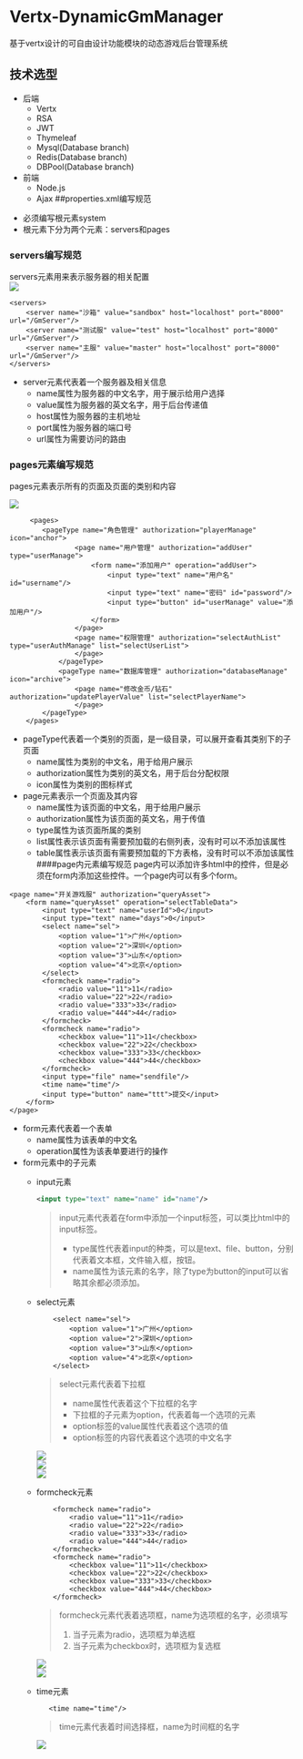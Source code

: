 # Vertx-DynamicGmManager
基于vertx设计的可自由设计功能模块的动态游戏后台管理系统
## 技术选型
+ 后端
    + Vertx
    + RSA
    + JWT
    + Thymeleaf
    + Mysql(Database branch)
    + Redis(Database branch)
    + DBPool(Database branch)
+ 前端
    + Node.js
    + Ajax
##properties.xml编写规范
* 必须编写根元素system
* 根元素下分为两个元素：servers和pages
### servers编写规范  
servers元素用来表示服务器的相关配置  
![](src/main/java/resources/pic/servers.jpg)
```
<servers>
    <server name="沙箱" value="sandbox" host="localhost" port="8000" url="/GmServer"/>
    <server name="测试服" value="test" host="localhost" port="8000" url="/GmServer"/>
    <server name="主服" value="master" host="localhost" port="8000" url="/GmServer"/>
</servers>
``` 
- server元素代表着一个服务器及相关信息          
    * name属性为服务器的中文名字，用于展示给用户选择
    * value属性为服务器的英文名字，用于后台传递值
    * host属性为服务器的主机地址
    * port属性为服务器的端口号
    * url属性为需要访问的路由
### pages元素编写规范  
pages元素表示所有的页面及页面的类别和内容

![](src/main/java/resources/pic/pageType.jpg)
```
     <pages>
        <pageType name="角色管理" authorization="playerManage" icon="anchor">
                <page name="用户管理" authorization="addUser" type="userManage">
                    <form name="添加用户" operation="addUser">
                        <input type="text" name="用户名" id="username"/>
                        <input type="text" name="密码" id="password"/>
                        <input type="button" id="userManage" value="添加用户"/>
                    </form>
                </page>
                <page name="权限管理" authorization="selectAuthList" type="userAuthManage" list="selectUserList">
                </page>
            </pageType>
            <pageType name="数据库管理" authorization="databaseManage" icon="archive">
                <page name="修改金币/钻石" authorization="updatePlayerValue" list="selectPlayerName">
                </page>
        </pageType>
    </pages>
```
- pageType代表着一个类别的页面，是一级目录，可以展开查看其类别下的子页面
    * name属性为类别的中文名，用于给用户展示
    * authorization属性为类别的英文名，用于后台分配权限
    * icon属性为类别的图标样式
- page元素表示一个页面及其内容
    * name属性为该页面的中文名，用于给用户展示
    * authorization属性为该页面的英文名，用于传值
    * type属性为该页面所属的类别
    * list属性表示该页面有需要预加载的右侧列表，没有时可以不添加该属性
    * table属性表示该页面有需要预加载的下方表格，没有时可以不添加该属性
####page内元素编写规范
page内可以添加许多html中的控件，但是必须在form内添加这些控件。一个page内可以有多个form。
```
<page name="开关游戏服" authorization="queryAsset">
    <form name="queryAsset" operation="selectTableData">
        <input type="text" name="userId">0</input>
        <input type="text" name="days">0</input>
        <select name="sel">
            <option value="1">广州</option>
            <option value="2">深圳</option>
            <option value="3">山东</option>
            <option value="4">北京</option>
        </select>
        <formcheck name="radio">
            <radio value="11">11</radio>
            <radio value="22">22</radio>
            <radio value="333">33</radio>
            <radio value="444">44</radio>
        </formcheck>
        <formcheck name="radio">
            <checkbox value="11">11</checkbox>
            <checkbox value="22">22</checkbox>
            <checkbox value="333">33</checkbox>
            <checkbox value="444">44</checkbox>
        </formcheck>
        <input type="file" name="sendfile"/>
        <time name="time"/>
        <input type="button" name="ttt">提交</input>
    </form>
</page>
```
- form元素代表着一个表单
    * name属性为该表单的中文名
    * operation属性为该表单要进行的操作
- form元素中的子元素
    * input元素
        ```xml
        <input type="text" name="name" id="name"/>
        ```
        > input元素代表着在form中添加一个input标签，可以类比html中的input标签。
        > - type属性代表着input的种类，可以是text、file、button，分别代表着文本框，文件输入框，按钮。  
        > - name属性为该元素的名字，除了type为button的input可以省略其余都必须添加。  
    * select元素
        ```
            <select name="sel">
                <option value="1">广州</option>
                <option value="2">深圳</option>
                <option value="3">山东</option>
                <option value="4">北京</option>
            </select>
        ```
        > select元素代表着下拉框 
        > - name属性代表着这个下拉框的名字 
        > - 下拉框的子元素为option，代表着每一个选项的元素
        > - option标签的value属性代表着这个选项的值  
        > - option标签的内容代表着这个选项的中文名字        
        
        ![](src/main/java/resources/pic/text.jpg)  
        ![](src/main/java/resources/pic/file.jpg)  
        ![](src/main/java/resources/pic/button.jpg)  
    * formcheck元素
        ```
            <formcheck name="radio">
                <radio value="11">11</radio>
                <radio value="22">22</radio>
                <radio value="333">33</radio>
                <radio value="444">44</radio>
            </formcheck>
            <formcheck name="radio">
                <checkbox value="11">11</checkbox>
                <checkbox value="22">22</checkbox>
                <checkbox value="333">33</checkbox>
                <checkbox value="444">44</checkbox>
            </formcheck>
        ```
        > formcheck元素代表着选项框，name为选项框的名字，必须填写
        > 1. 当子元素为radio，选项框为单选框
        > 2. 当子元素为checkbox时，选项框为复选框
        
        ![](src/main/java/resources/pic/radio.jpg)  
        ![](src/main/java/resources/pic/checkbox.jpg)  
    * time元素
        ```
           <time name="time"/>
        ``` 
        > time元素代表着时间选择框，name为时间框的名字
        
        ![](src/main/java/resources/pic/time.jpg)  